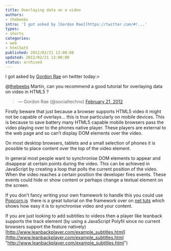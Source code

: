 ```yaml
---
title: Overlaying data on a video
authors:
- thebeebs
intro: 'I got asked by [Gordon Rae](https://twitter.com/#!...'
types:
- shorts
categories:
- web
- html5at5
published: 2012/02/21 12:00:00
updated: 2012/02/21 13:00:00
status: archived
---
```


I got asked by [Gordon Rae](https://twitter.com/#!/socialtechno) on twitter today:> <p>@[thebeebs](https://twitter.com/thebeebs) Martin, can you recommend a good tutorial for overlaying data on video in HTML5 ?
>  &mdash; Gordon Rae (@socialtechno) [February 21, 2012](https://twitter.com/socialtechno/status/171976267657256960)<script src="images/widgets.js" charset="utf-8"></script>

Firstly beware that just because a browser supports HTML5 video it might not be capable of overlays&hellip; this is true particularly on mobile devices. This is because to save battery many HTML5 capable mobile browsers pass the video playing over to the phones native player. These players are external to the web page and so can&rsquo;t display DOM elements over the video.

On most desktop browsers, tablets and a small selection of phones it is possible to place content over the top of the video element.

In general most people want to synchronise DOM elements to appear and disappear at certain points during the video. This can be achieved in JavaScript by creating a loop that polls the current position of the video. When the video reaches a certain position the developer fires events. These events could hide or show content or perhaps change a textual element on the screen.

If you don&rsquo;t fancy writing your own framework to handle this you could use [Popcorn.js](http://popcornjs.org/popcorn-101)&nbsp; there is a great tutorial on the framework over on [net tuts](http://net.tutsplus.com/articles/news/a-look-at-popcorn/) which shows how easy it is to synchronise video and your content.

If you are just looking to add subtitles to videos then a player like leanback supports the track element (by using a JavaScript Polyfil since no current browsers support the feature natively)&nbsp; [http://www.leanbackplayer.com/example_subtitles.html](http://www.leanbackplayer.com/example_subtitles.html "http://www.leanbackplayer.com/example_subtitles.html")
</p>